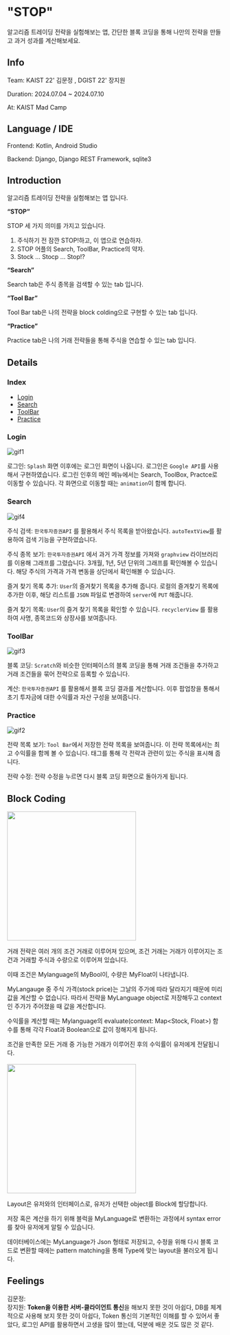 # "STOP"

알고리즘 트레이딩 전략을 실험해보는 앱, 간단한 블록 코딩을 통해 나만의 전략을 만들고 과거 성과를 계산해보세요.

## Info

Team: KAIST 22' 김문정 , DGIST 22' 장지원

Duration: 2024.07.04 ~ 2024.07.10

At: KAIST Mad Camp

## Language / IDE

Frontend: Kotlin, Android Studio

Backend: Django, Django REST Framework, sqlite3


## Introduction

<p>알고리즘 트레이딩 전략을 실험해보는 앱 입니다.</p> 

**“STOP”**

STOP 세 가지 의미를 가지고 있습니다.  
1. 주식하기 전 잠깐 STOP!하고, 이 앱으로 연습하자.
2. STOP 어플의 Search, ToolBar, Practice의 약자.
3. Stock ... Stocp ... Stop!?

**“Search”**

Search tab은 주식 종목을 검색할 수 있는 tab 입니다.

**“Tool Bar”**

Tool Bar tab은 나의 전략을 block colding으로 구현할 수 있는 tab 입니다.

**“Practice”**

Practice tab은 나의 거래 전략들을 통해 주식을 연습할 수 있는 tab 입니다.

## Details

### Index
- [Login](#Tab-1)
- [Search](#Tab-2)
- [ToolBar](#Tab-3)
- [Practice](#Tab-4)

### Login 
![gif1](https://github.com/coco483/Madcamp_week2/assets/133734191/d3b4846f-bbd1-4825-8c47-9591e55d08c4)  

  로그인: `Splash` 화면 이후에는 로그인 화면이 나옵니다. 로그인은 `Google API`를 사용해서 구현하였습니다. 로그린 인후의 메인 메뉴에서는 Search, ToolBox, Practce로 이동할 수 있습니다. 각 화면으로 이동할 때는 `animation`이 함께 합니다.


### Search 
![gif4](https://github.com/coco483/Madcamp_week2/assets/133734191/a3062372-bc2b-4e56-93a9-6ac40654e12c)  

  주식 검색: `한국투자증권API` 를 활용해서 주식 목록을 받아왔습니다.  `autoTextView`를 활용하여 검색 기능을 구현하였습니다.  

    
  주식 종목 보기: `한국투자증권API` 에서 과거 가격 정보를 가져와 `graphview` 라이브러리를 이용해 그래프를 그렸습니다. 3개월, 1년, 5년 단위의 그래프를 확인해볼 수 있습니다. 해당 주식의 가격과 가격 변동을 상단에서 확인해볼 수 있습니다.  

    
  즐겨 찾기 목록 추가: `User`의 즐겨찾기 목록을 추가해 줍니다. 로컬의 즐겨찾기 목록에 추가한 이후, 해당 리스트를 `JSON` 파일로 변경하여 `server`에 `PUT` 해줍니다.  

    
  즐겨 찾기 목록: `User`의 즐겨 찾기 목록을 확인할 수 있습니다. `recyclerView` 를 활용하여 사명, 종목코드와 상장사를 보여줍니다.
  

### ToolBar
![gif3](https://github.com/coco483/Madcamp_week2/assets/133734191/d12bb009-29fe-4a9e-aabf-02876b489666)  

  블록 코딩: `Scratch`와 비슷한 인터페이스의 블록 코딩을 통해 거래 조건들을 추가하고 거래 조건들을 묶어 전략으로 등록할 수 있습니다.  

  계산: `한국투자증권API` 를 활용해서 블록 코딩 결과를 계산합니다. 이후 팝업창을 통해서 초기 투자금에 대한 수익률과 자산 구성을 보여줍니다.


### Practice
![gif2](https://github.com/coco483/Madcamp_week2/assets/133734191/2f754018-799f-42f0-8671-5535276a0857)  

  전략 목록 보기: `Tool Bar`에서 저장한 전략 목록을 보여줍니다. 이 전략 목록에서는 최고 수익률을 함께 볼 수 있습니다. 태그를 통해 각 전략과 관련이 있는 주식을 표시해 줍니다.  

  전략 수정: 전략 수정을 누르면 다시 블록 코딩 화면으로 돌아가게 됩니다.

## Block Coding

<img src="https://github.com/JANGJIWONEDA/MadCamp_Project1/assets/133734191/345998b4-d576-4a15-8b0b-7a98f65dd06f" width="300">

거래 전략은 여러 개의 조건 거래로 이루어져 있으며, 조건 거래는 거래가 이루어지는 조건과 거래할 주식과 수량으로 이루어져 있습니다.

이때 조건은 Mylanguage의 MyBool이, 수량은 MyFloat이 나타냅니다. 

MyLangauge 중 주식 가격(stock price)는 그날의 주가에 따라 달라지기 때문에 미리 값을 계산할 수 없습니다. 따라서 전략을 MyLanguage object로 저장해두고 context인 주가가 주어졌을 때 값을 계산합니다.

수익률을 계산할 때는 Mylanguage의 evaluate(context: Map<Stock, Float>) 함수를 통해 각각 Float과 Boolean으로 값이 정해지게 됩니다. 

조건을 만족한 모든 거래 중 가능한 거래가 이루어진 후의 수익률이 유저에게 전달됩니다.
<br><br>
<img src="https://github.com/JANGJIWONEDA/MadCamp_Project1/assets/133734191/37e477a7-d7f6-4d0c-b59c-7ef53d1b22d3" width="300">

Layout은 유저와의 인터페이스로, 유저가 선택한 object를 Block에 할당합니다.

저장 혹은 계산을 하기 위해 블럭을 MyLanguage로 변환하는 과정에서 syntax error를 찾아 유저에게 알릴 수 있습니다.

데이터베이스에는 MyLanguage가 Json 형태로 저장되고, 수정을 위해 다시 블록 코드로 변환할 때에는 pattern matching을 통해 Type에 맞는 layout을 불러오게 됩니다.


## Feelings

김문정:  
장지원: **Token을 이용한 서버-클라이언트 통신**을 해보지 못한 것이 아쉽다, DB를 체계적으로 사용해 보지 못한 것이 아쉽다, Token 통신의 기본적인 이해를 할 수 있어서 좋았다, 로그인 API를 활용하면서 고생을 많이 했는데, 덕분에 배운 것도 많은 것 같다.
